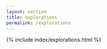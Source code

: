 ```yaml
---
layout: section
title: explorations
permalink: /explorations
---
```

<!-- {% include sections/last_post.html last_post=site.publications.last%}
{% include sections/items_except_last.html items=site.publications%} -->
<section class="row m-1">
  <div class="row">
    {% include index/explorations.html %}
  </div>
</section>
